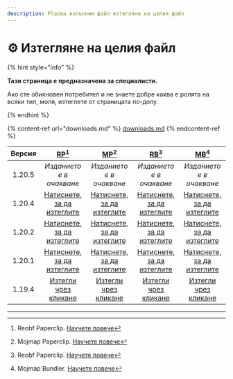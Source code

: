 ```yaml
---
description: Plazma изпълним файл изтегляне на целия файл
---
```


# ⚙️ Изтегляне на целия файл

{% hint style="info" %}

**Тази страница е предназначена за специалисти.**

Ако сте обикновен потребител и не знаете добре каква е ролята на всяки тип,
моля, изтеглете от страницата по-долу.

{% endhint %}

{% content-ref url="downloads.md" %}
[downloads.md](downloads.md)
{% endcontent-ref %}

| Версия |                                                              [RP](#user-content-fn-1)[^1]                                                              |                                                               [MP](#user-content-fn-2)[^2]                                                              |                                                             [RB](#user-content-fn-3)[^3]                                                             |                                                              [MB](#user-content-fn-4)[^4]                                                             |
| :----: | :----------------------------------------------------------------------------------------------------------------------------------------------------: | :-----------------------------------------------------------------------------------------------------------------------------------------------------: | :--------------------------------------------------------------------------------------------------------------------------------------------------: | :---------------------------------------------------------------------------------------------------------------------------------------------------: |
| 1.20.5 |                                                                _Изданието е в очакване_                                                                |                                                                 _Изданието е в очакване_                                                                |                                                               _Изданието е в очакване_                                                               |                                                                _Изданието е в очакване_                                                               |
| 1.20.4 | [Натиснете, за да изтеглите](https://github.com/PlazmaMC/Plazma/releases/download/build/1.20.4/latest/plazma-paperclip-1.20.4-R0.1-SNAPSHOT-reobf.jar) | [Натиснете, за да изтеглите](https://github.com/PlazmaMC/Plazma/releases/download/build/1.20.4/latest/plazma-paperclip-1.20.4-R0.1-SNAPSHOT-mojmap.jar) | [Натиснете, за да изтеглите](https://github.com/PlazmaMC/Plazma/releases/download/build/1.20.4/latest/plazma-bundler-1.20.4-R0.1-SNAPSHOT-reobf.jar) | [Натиснете, за да изтеглите](https://github.com/PlazmaMC/Plazma/releases/download/build/1.20.4/latest/plazma-bundler-1.20.4-R0.1-SNAPSHOT-mojmap.jar) |
| 1.20.2 | [Натиснете, за да изтеглите](https://github.com/PlazmaMC/Plazma/releases/download/build/1.20.2/latest/plazma-paperclip-1.20.2-R0.1-SNAPSHOT-reobf.jar) | [Натиснете, за да изтеглите](https://github.com/PlazmaMC/Plazma/releases/download/build/1.20.2/latest/plazma-paperclip-1.20.2-R0.1-SNAPSHOT-mojmap.jar) | [Натиснете, за да изтеглите](https://github.com/PlazmaMC/Plazma/releases/download/build/1.20.2/latest/plazma-bundler-1.20.2-R0.1-SNAPSHOT-reobf.jar) | [Натиснете, за да изтеглите](https://github.com/PlazmaMC/Plazma/releases/download/build/1.20.2/latest/plazma-bundler-1.20.2-R0.1-SNAPSHOT-mojmap.jar) |
| 1.20.1 | [Натиснете, за да изтеглите](https://github.com/PlazmaMC/Plazma/releases/download/build/1.20.1/latest/plazma-paperclip-1.20.1-R0.1-SNAPSHOT-reobf.jar) | [Натиснете, за да изтеглите](https://github.com/PlazmaMC/Plazma/releases/download/build/1.20.1/latest/plazma-paperclip-1.20.1-R0.1-SNAPSHOT-mojmap.jar) | [Натиснете, за да изтеглите](https://github.com/PlazmaMC/Plazma/releases/download/build/1.20.1/latest/plazma-bundler-1.20.1-R0.1-SNAPSHOT-reobf.jar) | [Натиснете, за да изтеглите](https://github.com/PlazmaMC/Plazma/releases/download/build/1.20.1/latest/plazma-bundler-1.20.1-R0.1-SNAPSHOT-mojmap.jar) |
| 1.19.4 |    [Изтегли чрез кликане](https://github.com/PlazmaMC/Plazma/releases/download/build/1.19.4/latest/plazma-paperclip-1.19.4-R0.1-SNAPSHOT-reobf.jar)    |    [Изтегли чрез кликане](https://github.com/PlazmaMC/Plazma/releases/download/build/1.19.4/latest/plazma-paperclip-1.19.4-R0.1-SNAPSHOT-mojmap.jar)    |    [Изтегли чрез кликане](https://github.com/PlazmaMC/Plazma/releases/download/build/1.19.4/latest/plazma-bundler-1.19.4-R0.1-SNAPSHOT-reobf.jar)    |    [Изтегли чрез кликане](https://github.com/PlazmaMC/Plazma/releases/download/build/1.19.4/latest/plazma-bundler-1.19.4-R0.1-SNAPSHOT-mojmap.jar)    |

<!-- TODO: Migrate to Plazma REST API

https://dl.plazmamc.org/<version>/<type> (https://api.plazmamc.org/v1/download/...)

- type: Bit (ab) -> 00(RP) 01(MP) 10(RB) 11(MB)
    - a: is bundler
    - b: is mojmap

| 1.20.4 | [클릭하여 다운로드](https://dl.plazmamc.org/1.20.4/0) | [클릭하여 다운로드](https://dl.plazmamc.org/1.20.4/1) | [클릭하여 다운로드](https://dl.plazmamc.org/1.20.4/2) | [클릭하여 다운로드](https://dl.plazmamc.org/1.20.4/3) |
| 1.20.2 | [클릭하여 다운로드](https://dl.plazmamc.org/1.20.2/0) | [클릭하여 다운로드](https://dl.plazmamc.org/1.20.2/1) | [클릭하여 다운로드](https://dl.plazmamc.org/1.20.2/2) | [클릭하여 다운로드](https://dl.plazmamc.org/1.20.2/3) |
| 1.20.1 | [클릭하여 다운로드](https://dl.plazmamc.org/1.20.1/0) | [클릭하여 다운로드](https://dl.plazmamc.org/1.20.1/1) | [클릭하여 다운로드](https://dl.plazmamc.org/1.20.1/2) | [클릭하여 다운로드](https://dl.plazmamc.org/1.20.1/3) |
| 1.19.4 | [클릭하여 다운로드](https://dl.plazmamc.org/1.19.4/0) | [클릭하여 다운로드](https://dl.plazmamc.org/1.19.4/1) | [클릭하여 다운로드](https://dl.plazmamc.org/1.19.4/2) | [클릭하여 다운로드](https://dl.plazmamc.org/1.19.4/3) |
-->

***

[^1]: Reobf Paperclip. [Научете повече](../administration/getting-started#id-2)

[^2]: Mojmap Paperclip. [Научете повече](../administration/getting-started#id-2)

[^3]: Reobf Paperclip. [Научете повече](../administration/getting-started#id-2)

[^4]: Mojmap Bundler. [Научете повече](../administration/getting-started#id-2)
